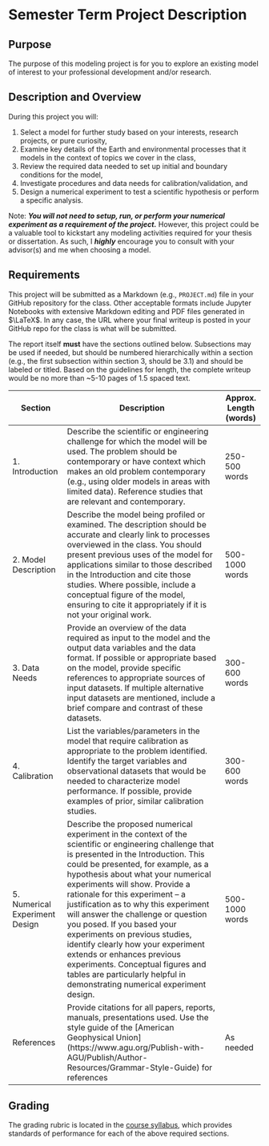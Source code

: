 # Semester Term Project Description

## Purpose
The purpose of this modeling project is for you to explore an existing model of interest to your professional development and/or research. 

## Description and Overview
During this project you will: 

1. Select a model for further study based on your interests, research projects, or pure curiosity, 
2. Examine key details of the Earth and environmental processes that it models in the context of topics we cover in the class,
3. Review the required data needed to set up initial and boundary conditions for the model,
4. Investigate procedures and data needs for calibration/validation, and 
5. Design a numerical experiment to test a scientific hypothesis or perform a specific analysis. 

Note: ___You will not need to setup, run, or perform your numerical experiment as a requirement of the project.___ However, this project could be a valuable tool to kickstart any modeling activities required for your thesis or dissertation. As such, I ___highly___ encourage you to consult with your advisor(s) and me when choosing a model. 

## Requirements
This project will be submitted as a Markdown (e.g., `PROJECT.md`) file in your GitHub repository for the class. Other acceptable formats include Jupyter Notebooks with extensive Markdown editing and PDF files generated in $\LaTeX$. In any case, the URL where your final writeup is posted in your GitHub repo for the class is what will be submitted. 

The report itself __must__ have the sections outlined below. Subsections may be used if needed, but should be numbered hierarchically within a section (e.g., the first subsection within section 3, should be 3.1) and should be labeled or titled. Based on the guidelines for length, the complete writeup would be no more than ~5-10 pages of 1.5 spaced text. 

<table>
   <thead>
      <tr>
          <th>Section</th>
          <th>Description</th>
          <th>Approx. Length (words)</th>
      </tr>
    </thead>
    <tbody>
        <tr>
            <td>1. Introduction</td>
            <td>Describe the scientific or engineering challenge for which the model will be used. The problem should be contemporary or have context which makes an old problem contemporary (e.g., using older models in areas with limited data). Reference studies that are relevant and contemporary.</td>
            <td>250-500 words</td>
        </tr>
        <tr>
            <td>2. Model Description</td>
            <td>Describe the model being profiled or examined. The description should be accurate and clearly link to processes overviewed in the class. You should present previous uses of the model for applications similar to those described in the Introduction and cite those studies. Where possible, include a conceptual figure of the model, ensuring to cite it appropriately if it is not your original work.</td>
            <td>500-1000 words</td>
        </tr>
        <tr>
            <td>3. Data Needs</td>
            <td>Provide an overview of the data required as input to the model and the output data variables and the data format. If possible or appropriate based on the model, provide specific references to appropriate sources of input datasets. If multiple alternative input datasets are mentioned, include a brief compare and contrast of these datasets.</td>
            <td>300-600 words</td>
        </tr>
        <tr>
            <td>4. Calibration</td>
            <td>List the variables/parameters in the model that require calibration as appropriate to the problem identified. Identify the target variables and observational datasets that would be needed to characterize model performance. If possible, provide examples of prior, similar calibration studies.</td>
            <td>300-600 words</td> 
        </tr> 
        <tr>
            <td>5. Numerical Experiment Design</td>
            <td>Describe the proposed numerical experiment in the context of the scientific or engineering challenge that is presented in the Introduction. This could be presented, for example, as a hypothesis about what your numerical experiments will show. Provide a rationale for this experiment – a justification as to why this experiment will answer the challenge or question you posed. If you based your experiments on previous studies, identify clearly how your experiment extends or enhances previous experiments. Conceptual figures and tables are particularly helpful in demonstrating numerical experiment design.</td>
            <td>500-1000 words</td>
        </tr>
        <tr>
            <td>References</td>
            <td>Provide citations for all papers, reports, manuals, presentations used. Use the style guide of the [American Geophysical Union](https://www.agu.org/Publish-with-AGU/Publish/Author-Resources/Grammar-Style-Guide) for references</td>
            <td>As needed</td>
        </tr>
    </tbody>
</table>


## Grading
The grading rubric is located in the [course syllabus](https://github.com/LejoFlores/geos518-fall-2021/blob/main/SYLLABUS.md#modeling-term-project), which provides standards of performance for each of the above required sections.